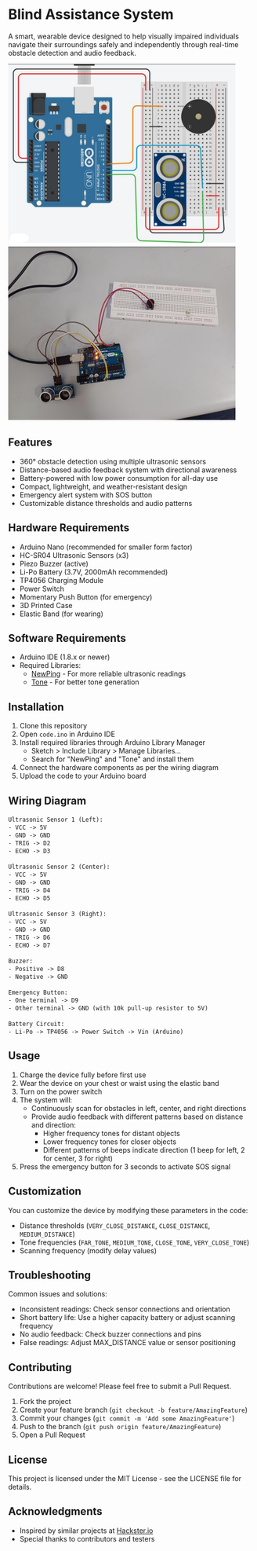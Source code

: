 # Blind Assistance System

A smart, wearable device designed to help visually impaired individuals navigate their surroundings safely and independently through real-time obstacle detection and audio feedback.

![Circuit Diagram](https://github.com/AddyB0t/Blind-Assistance-System/blob/main/circuit%20diagram.png)
![Demonstration](https://github.com/AddyB0t/Blind-Assistance-System/blob/main/demonstration.png)

## Features

- 360° obstacle detection using multiple ultrasonic sensors
- Distance-based audio feedback system with directional awareness
- Battery-powered with low power consumption for all-day use
- Compact, lightweight, and weather-resistant design
- Emergency alert system with SOS button
- Customizable distance thresholds and audio patterns

## Hardware Requirements

- Arduino Nano (recommended for smaller form factor)
- HC-SR04 Ultrasonic Sensors (x3)
- Piezo Buzzer (active)
- Li-Po Battery (3.7V, 2000mAh recommended)
- TP4056 Charging Module
- Power Switch
- Momentary Push Button (for emergency)
- 3D Printed Case
- Elastic Band (for wearing)

## Software Requirements

- Arduino IDE (1.8.x or newer)
- Required Libraries:
  - [NewPing](https://github.com/microflo/NewPing) - For more reliable ultrasonic readings
  - [Tone](https://github.com/bhagman/Tone) - For better tone generation

## Installation

1. Clone this repository
2. Open `code.ino` in Arduino IDE
3. Install required libraries through Arduino Library Manager
   - Sketch > Include Library > Manage Libraries...
   - Search for "NewPing" and "Tone" and install them
4. Connect the hardware components as per the wiring diagram
5. Upload the code to your Arduino board

## Wiring Diagram

```
Ultrasonic Sensor 1 (Left):
- VCC -> 5V
- GND -> GND
- TRIG -> D2
- ECHO -> D3

Ultrasonic Sensor 2 (Center):
- VCC -> 5V
- GND -> GND
- TRIG -> D4
- ECHO -> D5

Ultrasonic Sensor 3 (Right):
- VCC -> 5V
- GND -> GND
- TRIG -> D6
- ECHO -> D7

Buzzer:
- Positive -> D8
- Negative -> GND

Emergency Button:
- One terminal -> D9
- Other terminal -> GND (with 10k pull-up resistor to 5V)

Battery Circuit:
- Li-Po -> TP4056 -> Power Switch -> Vin (Arduino)
```

## Usage

1. Charge the device fully before first use
2. Wear the device on your chest or waist using the elastic band
3. Turn on the power switch
4. The system will:
   - Continuously scan for obstacles in left, center, and right directions
   - Provide audio feedback with different patterns based on distance and direction:
     - Higher frequency tones for distant objects
     - Lower frequency tones for closer objects
     - Different patterns of beeps indicate direction (1 beep for left, 2 for center, 3 for right)
5. Press the emergency button for 3 seconds to activate SOS signal

## Customization

You can customize the device by modifying these parameters in the code:
- Distance thresholds (`VERY_CLOSE_DISTANCE`, `CLOSE_DISTANCE`, `MEDIUM_DISTANCE`)
- Tone frequencies (`FAR_TONE`, `MEDIUM_TONE`, `CLOSE_TONE`, `VERY_CLOSE_TONE`)
- Scanning frequency (modify delay values)

## Troubleshooting

Common issues and solutions:
- Inconsistent readings: Check sensor connections and orientation
- Short battery life: Use a higher capacity battery or adjust scanning frequency
- No audio feedback: Check buzzer connections and pins
- False readings: Adjust MAX_DISTANCE value or sensor positioning

## Contributing

Contributions are welcome! Please feel free to submit a Pull Request.

1. Fork the project
2. Create your feature branch (`git checkout -b feature/AmazingFeature`)
3. Commit your changes (`git commit -m 'Add some AmazingFeature'`)
4. Push to the branch (`git push origin feature/AmazingFeature`)
5. Open a Pull Request

## License

This project is licensed under the MIT License - see the LICENSE file for details.

## Acknowledgments

- Inspired by similar projects at [Hackster.io](https://www.hackster.io/)
- Special thanks to contributors and testers
